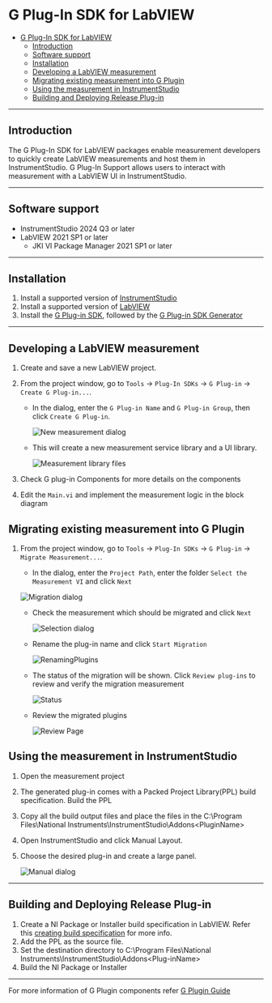 # G Plug-In SDK for LabVIEW

- [G Plug-In SDK for LabVIEW](#g-plug-in-sdk-for-labview)
  - [Introduction](#introduction)
  - [Software support](#software-support)
  - [Installation](#installation)
  - [Developing a LabVIEW measurement](#developing-a-labview-measurement)
  - [Migrating existing measurement into G Plugin](#migrating-existing-measurement-into-g-plugin)
  - [Using the measurement in InstrumentStudio](#using-the-measurement-in-instrumentstudio)
  - [Building and Deploying Release Plug-in](#building-and-deploying-release-plug-in)

---

## Introduction

The G Plug-In SDK for LabVIEW packages enable measurement developers to quickly create LabVIEW measurements and host them in InstrumentStudio. G  Plug-In Support allows users to interact with measurement with a LabVIEW UI in InstrumentStudio.

---

## Software support

- InstrumentStudio 2024 Q3 or later
- LabVIEW 2021 SP1 or later
  - JKI VI Package Manager 2021 SP1 or later

---

## Installation

1. Install a supported version of
   [InstrumentStudio](https://www.ni.com/en/support/downloads/software-products/download.instrumentstudio.html#494650)
2. Install a supported version of
   [LabVIEW](https://www.ni.com/en/support/downloads/software-products/download.labview.html#487445)
3. Install the [G Plug-in SDK](https://github.com/ni/g-plugin-labview/releases/download/v2.0.0.2/ni_lib_g_plugin_sdk-2.0.0.2.vip), followed by the [G Plug-in SDK Generator](https://github.com/ni/g-plugin-labview/releases/download/v2.0.0.2/ni_lib_g_plug_in_sdk_generator-2.0.0.2.vip)

---

## Developing a LabVIEW measurement

1. Create and save a new LabVIEW project.

2. From the project window, go to `Tools` → `Plug-In SDKs` → `G Plug-in` → `Create G Plug-in...`.
    - In the dialog, enter the `G Plug-in Name` and `G Plug-in Group`, then click `Create G Plug-in`.

        ![New measurement dialog](images/Startup.png)

    - This will create a new measurement service library and a UI library.

        ![Measurement library files](images/LibraryImage.png)

3. Check G plug-in Components for more details on the components
4. Edit the `Main.vi` and implement the measurement logic in the block diagram


## Migrating existing measurement into G Plugin

1. From the project window, go to `Tools` → `Plug-In SDKs` → `G Plug-in` → `Migrate Measurement...`.
    - In the dialog, enter the `Project Path`, enter the folder `Select the Measurement VI` and click `Next`
  
     ![Migration dialog](images/MigrationInit.png)

    - Check the measurement which should be migrated and click `Next`

      ![Selection dialog](images/SelectMeasurement.png)

    - Rename the plug-in name and click `Start Migration`

      ![RenamingPlugins](images/RenamingPlugins.png)

    - The status of the migration will be shown. Click `Review plug-ins` to review and verify the migration measurement

      ![Status](images/Status.png)

    - Review the migrated plugins

      ![Review Page](images/ReviewPage.png)


## Using the measurement in InstrumentStudio

1.	Open the measurement project
2.	The generated plug-in comes with a Packed Project Library(PPL) build specification. Build the PPL
3.	Copy all the build output files and place the files in the C:\Program Files\National Instruments\InstrumentStudio\Addons\<PluginName>
4.	Open InstrumentStudio and click Manual Layout.
5.	Choose the desired plug-in and create a large panel.

      ![Manual dialog](images/AddManual.png)

---

## Building and Deploying Release Plug-in

1.	Create a NI Package or Installer build specification in LabVIEW. Refer this [creating build specification](https://www.ni.com/docs/en-US/bundle/labview/page/building-and-distributing-applications.html) for more info.
2.	Add the PPL as the source file.
3.	Set the destination directory to C:\Program Files\National Instruments\InstrumentStudio\Addons\<Plug-inName>
4.	Build the NI Package or Installer

---

For more information of G Plugin components refer [G Plugin Guide](https://github.com/ni/g-plugin-labview/releases/download/v2.0.0.2/G_Plugin_Guide.pdf)